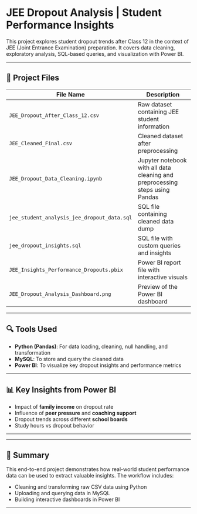 # JEE Dropout Analysis | Student Performance Insights

This project explores student dropout trends after Class 12 in the context of JEE (Joint Entrance Examination) preparation. It covers data cleaning, exploratory analysis, SQL-based queries, and visualization with Power BI.

---

## 📁 Project Files

| File Name | Description |
|-----------|-------------|
| `JEE_Dropout_After_Class_12.csv` | Raw dataset containing JEE student information |
| `JEE_Cleaned_Final.csv` | Cleaned dataset after preprocessing |
| `JEE_Dropout_Data_Cleaning.ipynb` | Jupyter notebook with all data cleaning and preprocessing steps using Pandas |
| `jee_student_analysis_jee_dropout_data.sql` | SQL file containing cleaned data dump |
| `jee_dropout_insights.sql` | SQL file with custom queries and insights |
| `JEE_Insights_Performance_Dropouts.pbix` | Power BI report file with interactive visuals |
| `JEE_Dropout_Analysis_Dashboard.png` | Preview of the Power BI dashboard |

---

## 🔍 Tools Used

- **Python (Pandas)**: For data loading, cleaning, null handling, and transformation  
- **MySQL**: To store and query the cleaned data  
- **Power BI**: To visualize key dropout insights and performance metrics  

---

## 📊 Key Insights from Power BI

- Impact of **family income** on dropout rate
- Influence of **peer pressure** and **coaching support**
- Dropout trends across different **school boards**
- Study hours vs dropout behavior

---

---

## 📌 Summary

This end-to-end project demonstrates how real-world student performance data can be used to extract valuable insights. The workflow includes:

- Cleaning and transforming raw CSV data using Python
- Uploading and querying data in MySQL
- Building interactive dashboards in Power BI

---
